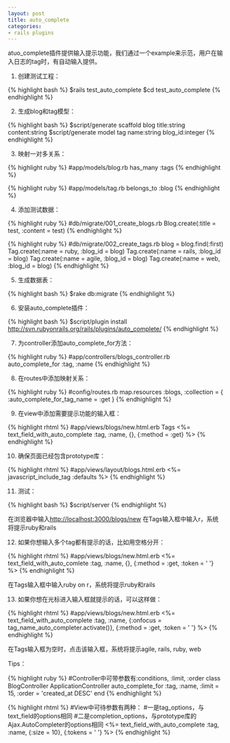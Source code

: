 ```yaml
---
layout: post
title: auto_complete
categories:
- rails plugins
---
```

atuo_complete插件提供输入提示功能，我们通过一个example来示范，用户在输入日志的tag时，有自动输入提供。

1. 创建测试工程：

{% highlight bash %}
$rails test_auto_complete
$cd test_auto_complete
{% endhighlight %}

2. 生成blog和tag模型：

{% highlight bash %}
$script/generate scaffold blog title:string content:string
$script/generate model tag name:string blog_id:integer
{% endhighlight %}

3. 映射一对多关系：

{% highlight ruby %}
#app/models/blog.rb
has_many :tags
{% endhighlight %}

{% highlight ruby %}
#app/models/tag.rb
belongs_to :blog
{% endhighlight %}

4. 添加测试数据：

{% highlight ruby %}
#db/migrate/001_create_blogs.rb
Blog.create(:title = test, :content = test)
{% endhighlight %}

{% highlight ruby %}
#db/migrate/002_create_tags.rb
blog = blog.find(:first)
Tag.create(:name = ruby, :blog_id = blog)
Tag.create(:name = rails, :blog_id = blog)
Tag.create(:name = agile, :blog_id = blog)
Tag.create(:name = web, :blog_id = blog)
{% endhighlight %}

5. 生成数据表：

{% highlight bash %}
$rake db:migrate
{% endhighlight %}

6. 安装auto_complete插件：

{% highlight bash %}
$script/plugin install http://svn.rubyonrails.org/rails/plugins/auto_complete/
{% endhighlight %}

7. 为controller添加auto_complete_for方法：

{% highlight ruby %}
#app/controllers/blogs_controller.rb
auto_complete_for :tag, :name
{% endhighlight %}

8. 在routes中添加映射关系：

{% highlight ruby %}
#config/routes.rb
map.resources :blogs, :collection = { :auto_complete_for_tag_name = :get }
{% endhighlight %}

9. 在view中添加需要提示功能的输入框：

{% highlight rhtml %}
#app/views/blogs/new.html.erb
Tags
<%= text_field_with_auto_complete :tag, :name, {}, {:method = :get} %>
{% endhighlight %}

10. 确保页面已经包含prototype库：

{% highlight rhtml %}
#app/views/layout/blogs.html.erb
<%= javascript_include_tag :defaults %>
{% endhighlight %}

11. 测试：

{% highlight bash %}
$script/server
{% endhighlight %}

在浏览器中输入[http://localhost:3000/blogs/new][1]
在Tags输入框中输入r，系统将提示ruby和rails

12. 如果你想输入多个tag都有提示的话，比如用空格分开：

{% highlight rhtml %}
#app/views/blogs/new.html.erb
<%= text_field_with_auto_comlete :tag, :name, {}, {:method = :get, :token = ' '} %>
{% endhighlight %}

在Tags输入框中输入ruby on r，系统将提示ruby和rails

13. 如果你想在光标进入输入框就提示的话，可以这样做：

{% highlight rhtml %}
#app/views/blogs/new.html.erb
<%= text_field_with_auto_complete :tag, :name, {:onfocus = tag_name_auto_completer.activate()}, {:method = :get, :token = ' '} %>
{% endhighlight %}

在Tags输入框为空时，点击该输入框，系统将提示agile, rails, ruby, web



Tips：

{% highlight ruby %}
#Controller中可带参数有:conditions, :limit, :order
class BlogController  ApplicationController
  auto_complete_for :tag, :name, :limit = 15, :order = 'created_at DESC'
end
{% endhighlight %}

{% highlight rhtml %}
#View中可待参数有两种：
#一是tag_options，与text_field的options相同
#二是completion_options，与prototype库的Ajax.AutoCompleter的options相同
<%= text_field_with_auto_complete :tag, :name, {:size = 10}, {:tokens = ' '} %>
{% endhighlight %}


  [1]: http://localhost:3000/blogs/new

